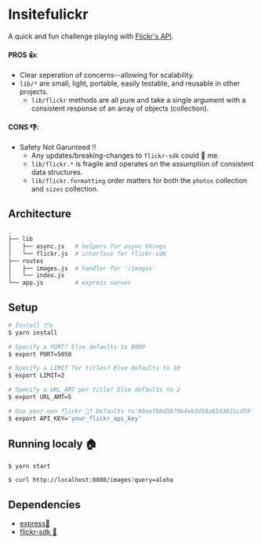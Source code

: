 # Insitefulickr

A quick and fun challenge playing with [Flickr's API](https://www.flickr.com/services/api/).

#### PROS 👍:
- Clear seperation of concerns--allowing for scalability.
- `lib/*` are small, light, portable, easily testable, and reusable in other projects.
    - `lib/flickr` methods are all pure and take a single argument with a consistent response of an array of objects (collection).

#### CONS 👎:
- Safety Not Garunteed ‼
  - Any updates/breaking-changes to `flickr-sdk` could 🔩  me.
  - `lib/flickr.*` is fragile and operates on the assumption of consistent data structures.
  - `lib/flickr.formatting` order matters for both the `photos` collection and `sizes` collection.

## Architecture
```bash
.
├── lib
│   ├── async.js   # helpers for async things
│   └── flickr.js  # interface for flickr-sdk
├── routes
│   ├── images.js  # handler for '/images'
│   └── index.js
└── app.js         # express server
```

## Setup
```bash
# Install 📦s
$ yarn install

# Specify a PORT? Else defaults to 8080
$ export PORT=5050

# Specify a LIMIT for titles? Else defaults to 10
$ export LIMIT=2

# Specify a URL_AMT per title? Else defaults to 2
$ export URL_AMT=5

# Use your own flickr 🔑? Defaults to'80aafb8d5879b4ab3d58a6543021cd59'
$ export API_KEY='your_flickr_api_key'
```

## Running localy 🏠
```bash
$ yarn start

$ curl http://localhost:8080/images?query=aloha
```

## Dependencies

- [express🚂](https://www.npmjs.com/package/express)
- [flickr-sdk 📸](https://www.npmjs.com/package/flickr-sdk)
